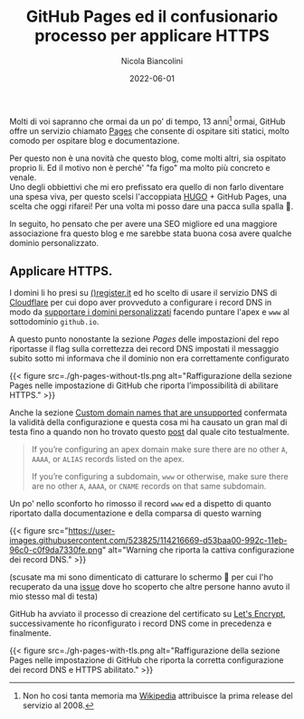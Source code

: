 ﻿---
title: GitHub Pages ed il confusionario processo per applicare HTTPS
date: 2022-06-01
author: Nicola Biancolini
description: |
  GitHub offre un’esperienza utente appagante come pochi altri servizi. Nonostante questo, però, il processo di configurazione di un dominio personalizzato con il servizio Pages può risultare ostico, qui vi racconto la mia esperienza nella speranza che possa aiutare qualcuno.
keywords: 
  - github
  - github pages
  - https
  - tls
  - security
  - encription
  - cloudflare
  - dns
  - domain
tags:
draft: false
cover:
  image: cover.jpg
  alt: Indicazioni stradali confusionarie
  relative: true
  caption: Foto di [Daniele Levis Pelusi](https://unsplash.com/@yogidan2012?utm_source=unsplash&utm_medium=referral&utm_content=creditCopyText) su [Unsplash](https://unsplash.com/s/photos/confusion?utm_source=unsplash&utm_medium=referral&utm_content=creditCopyText)
---

Molti di voi sapranno che ormai da un po’ di tempo, 13 anni[^gh-pages-release-date] ormai, GitHub offre un servizio chiamato [Pages](/refs/gh-pages) che consente di ospitare siti statici, molto comodo per ospitare blog e documentazione.

[^gh-pages-release-date]: Non ho cosi tanta memoria ma [Wikipedia](https://en.wikipedia.org/wiki/GitHub#GitHub_Pages) attribuisce la prima release del servizio al 2008.

Per questo non è una novità che questo blog, come molti altri, sia ospitato proprio li. Ed il motivo non è perché' "fa figo" ma molto più concreto e venale.  
Uno degli obbiettivi che mi ero prefissato era quello di non farlo diventare una spesa viva, per questo scelsi l'accoppiata [HUGO](/refs/hugo) + GitHub Pages, una scelta che oggi rifarei! Per una volta mi posso dare una pacca sulla spalla 🙂.

In seguito, ho pensato che per avere una SEO migliore ed una maggiore associazione fra questo blog e me sarebbe stata buona cosa avere qualche dominio personalizzato.

## Applicare HTTPS.

I domini li ho presi su [()register.it](https://www.register.it/) ed ho scelto di usare il servizio DNS di [Cloudflare](https://www.cloudflare.com/dns/) per cui dopo aver provveduto a configurare i record DNS in modo da [supportare i domini personalizzati](https://docs.github.com/en/pages/configuring-a-custom-domain-for-your-github-pages-site/about-custom-domains-and-github-pages#supported-custom-domains) facendo puntare l'apex e `www` al sottodominio `github.io`.

A questo punto nonostante la sezione *Pages* delle impostazioni del repo riportasse il flag sulla correttezza dei record DNS impostati il messaggio subito sotto mi informava che il dominio non era correttamente configurato

{{< figure src=./gh-pages-without-tls.png alt="Raffigurazione della sezione Pages nelle impostazione di GitHub che riporta l’impossibilità di abilitare HTTPS." >}}

Anche la sezione [Custom domain names that are unsupported](https://docs.github.com/en/pages/configuring-a-custom-domain-for-your-github-pages-site/troubleshooting-custom-domains-and-github-pages#custom-domain-names-that-are-unsupported) confermata la validità della configurazione e questa cosa mi ha causato un gran mal di testa fino a quando non ho trovato questo [post](https://github.community/t/the-enforce-https-button-isnt-working/10429/9) dal quale cito testualmente.

> If you’re configuring an apex domain make sure there are no other `A`, `AAAA`, or `ALIAS` records listed on the apex.
>
> If you’re configuring a subdomain, `www` or otherwise, make sure there are no other `A`, `AAAA`, or `CNAME` records on that same subdomain.

Un po' nello sconforto ho rimosso il record `www` ed a dispetto di quanto riportato dalla documentazione e della comparsa di questo warning

{{< figure src="https://user-images.githubusercontent.com/523825/114216669-d53baa00-992c-11eb-96c0-c0f9da7330fe.png" alt="Warning che riporta la cattiva configurazione dei record DNS." >}}

(scusate ma mi sono dimenticato di catturare lo schermo 🙏 per cui l'ho recuperato da una [issue](https://github.com/isaacs/github/issues/1675) dove ho scoperto che altre persone hanno avuto il mio stesso mal di testa)

GitHub ha avviato il processo di creazione del certificato su [Let's Encrypt](https://letsencrypt.org/), successivamente ho riconfigurato i record DNS come in precedenza e finalmente.

{{< figure src=./gh-pages-with-tls.png alt="Raffigurazione della sezione Pages nelle impostazione di GitHub che riporta la corretta configurazione dei record DNS e HTTPS abilitato." >}}
